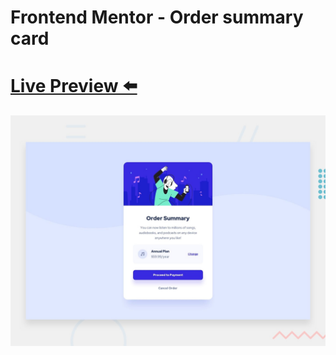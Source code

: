 # Frontend Mentor - Order summary card

# [Live Preview ⬅️](https://fm-order-summary.pages.dev/)

![Design preview for the Order summary card coding challenge](./design/desktop-preview.jpg)
